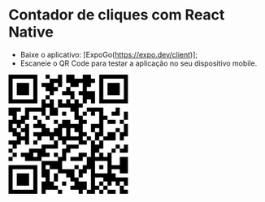 # Contador de cliques com React Native

* Baixe o aplicativo: [ExpoGo(https://expo.dev/client)];
* Escaneie o QR Code para testar a aplicação no seu dispositivo mobile.

![](/qr-code.png)
